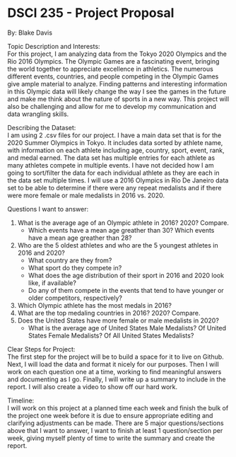 # DSCI 235 - Project Proposal
By: Blake Davis

Topic Description and Interests: <br>
For this project, I am analyzing data from the Tokyo 2020 Olympics and the Rio 2016 Olympics. The Olympic Games are a fascinating event, bringing the world together to appreciate excellence in athletics. The numerous different events, countries, and people competing in the Olympic Games give ample material to analyze. Finding patterns and interesting information in this Olympic data will likely change the way I see the games in the future and make me think about the nature of sports in a new way. This project will also be challenging and allow for me to develop my communication and data wrangling skills.

Describing the Dataset: <br>
I am using 2 .csv files for our project. I have a main data set that is for the 2020 Summer Olympics in Tokyo. It includes data sorted by athlete name, with information on each athlete including age, country, sport, event, rank, and medal earned. The data set has multiple entries for each athlete as many athletes compete in multiple events. I have not decided how I am going to sort/filter the data for each individual athlete as they are each in the data set multiple times. I will use a 2016 Olympics in Rio De Janeiro data set to be able to determine if there were any repeat medalists and if there were more female or male medalists in 2016 vs. 2020.

Questions I want to answer: <br>
1. What is the average age of an Olympic athlete in 2016? 2020? Compare.
   - Which events have a mean age greather than 30? Which events have a mean age greather than 28?<br>
6. Who are the 5 oldest athletes and who are the 5 youngest athletes in 2016 and 2020?
   - What country are they from? <br>
   - What sport do they compete in? <br>
   - What does the age distribution of their sport in 2016 and 2020 look like, if available? <br>
   - Do any of them compete in the events that tend to have younger or older competitors, respectively? <br>
5. Which Olympic athlete has the most medals in 2016? <br>
3. What are the top medaling countries in 2016? 2020? Compare.
4. Does the United States have more female or male medalists in 2020?
   - What is the average age of United States Male Medalists? Of United States Female Medalists? Of All United States Medalists?

Clear Steps for Project: <br>
The first step for the project will be to build a space for it to live on Github. Next, I will load the data and format it nicely for our purposes. Then I will work on each question one at a time, working to find meaningful answers and documenting as I go. Finally, I will write up a summary to include in the report. I will also create a video to show off our hard work.

Timeline: <br>
I will work on this project at a planned time each week and finish the bulk of the project one week before it is due to ensure appropriate editing and clarifying adjustments can be made. There are 5 major questions/sections above that I want to answer, I want to finish at least 1 question/section per week, giving myself plenty of time to write the summary and create the report.
